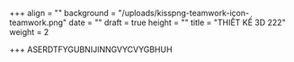 +++
align = ""
background = "/uploads/kisspng-teamwork-icon-teamwork.png"
date = ""
draft = true
height = ""
title = "THIẾT KẾ 3D 222"
weight = 2

+++
ASERDTFYGUBNIJINNGVYCVYGBHUH